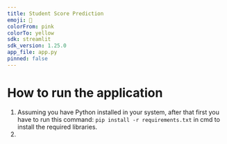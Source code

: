 ```yaml
---
title: Student Score Prediction
emoji: 💯
colorFrom: pink
colorTo: yellow
sdk: streamlit
sdk_version: 1.25.0
app_file: app.py
pinned: false
---
```


# How to run the application

1. Assuming you have Python installed in your system, after that first you have to run this command: ```pip install -r requirements.txt``` in cmd to install the required libraries.
2. 

